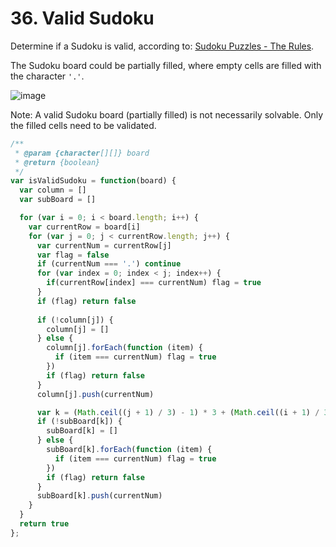 # 36. Valid Sudoku

Determine if a Sudoku is valid, according to: [Sudoku Puzzles - The Rules](http://sudoku.com.au/TheRules.aspx).

The Sudoku board could be partially filled, where empty cells are filled with the character `'.'`.

![image](https://upload.wikimedia.org/wikipedia/commons/thumb/f/ff/Sudoku-by-L2G-20050714.svg/250px-Sudoku-by-L2G-20050714.svg.png)

Note:
A valid Sudoku board (partially filled) is not necessarily solvable. Only the filled cells need to be validated.


```javascript
/**
 * @param {character[][]} board
 * @return {boolean}
 */
var isValidSudoku = function(board) {
  var column = []
  var subBoard = []

  for (var i = 0; i < board.length; i++) {
    var currentRow = board[i]
    for (var j = 0; j < currentRow.length; j++) {
      var currentNum = currentRow[j]
      var flag = false
      if (currentNum === '.') continue
      for (var index = 0; index < j; index++) {
        if(currentRow[index] === currentNum) flag = true
      }
      if (flag) return false
      
      if (!column[j]) {
        column[j] = []
      } else {
        column[j].forEach(function (item) {
          if (item === currentNum) flag = true
        })
        if (flag) return false
      }
      column[j].push(currentNum)

      var k = (Math.ceil((j + 1) / 3) - 1) * 3 + (Math.ceil((i + 1) / 3) - 1)
      if (!subBoard[k]) {
        subBoard[k] = []
      } else {
        subBoard[k].forEach(function (item) {
          if (item === currentNum) flag = true
        })
        if (flag) return false
      }
      subBoard[k].push(currentNum)
    }
  }
  return true
};
```
